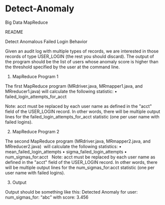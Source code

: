 # Detect-Anomaly
Big Data MapReduce

README

Detect Anomalous Failed Login Behavior

Given an audit log with multiple types of records, we are interested in those records of type USER_LOGIN (the rest you should discard). 
The output of the program should be the list of users whose anomaly score is higher than the threshold specified by the user at the command line.

1. MapReduce Program 1

The first MapReduce program (MRdriver.java, MRmapper1.java, and MRreducer1.java) will calculate the following statistic:
	•	failed_login_attempts_for_acct

Note: acct must be replaced by each user name as defined in the "acct" field of the USER_LOGIN record. In other words, there will be multiple output lines for the failed_login_attempts_for_acct statistic (one per user name with failed logins).

2. MapReduce Program 2

The second MapReduce program (MRdriver.java, MRmapper2.java, and MRreducer2.java)  will calculate the following statistics:
	•	mean_failed_login_attempts
	•	sigma_failed_login_attempts
	•	num_sigmas_for:acct
 
Note: acct must be replaced by each user name as defined in the "acct" field of the USER_LOGIN record. In other words, there will be multiple output lines for the num_sigmas_for:acct statistic (one per user name with failed logins).

3. Output

Output should be something like this:
Detected Anomaly for user: num_sigmas_for: “abc”  with score: 3.456


